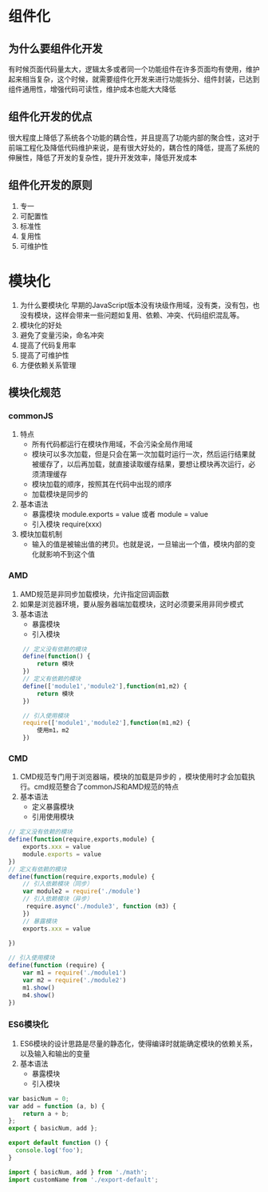 # 组件化
## 为什么要组件化开发
有时候页面代码量太大，逻辑太多或者同一个功能组件在许多页面均有使用，维护起来相当复杂，这个时候，就需要组件化开发来进行功能拆分、组件封装，已达到组件通用性，增强代码可读性，维护成本也能大大降低

## 组件化开发的优点
很大程度上降低了系统各个功能的耦合性，并且提高了功能内部的聚合性，这对于前端工程化及降低代码维护来说，是有很大好处的，耦合性的降低，提高了系统的伸展性，降低了开发的复杂性，提升开发效率，降低开发成本

## 组件化开发的原则
1. 专一
2. 可配置性
3. 标准性
4. 复用性
5. 可维护性

# 模块化
1. 为什么要模块化
早期的JavaScript版本没有块级作用域，没有类，没有包，也没有模块，这样会带来一些问题如复用、依赖、冲突、代码组织混乱等。
2. 模块化的好处
1. 避免了变量污染，命名冲突
2. 提高了代码复用率
3. 提高了可维护性
4. 方便依赖关系管理
## 模块化规范
### commonJS
1. 特点
    - 所有代码都运行在模块作用域，不会污染全局作用域
    - 模块可以多次加载，但是只会在第一次加载时运行一次，然后运行结果就被缓存了，以后再加载，就直接读取缓存结果，要想让模块再次运行，必须清理缓存
    - 模块加载的顺序，按照其在代码中出现的顺序
    - 加载模块是同步的
2. 基本语法
    - 暴露模块 module.exports = value 或者 module = value
    - 引入模块 require(xxx)
3. 模块加载机制
    - 输入的值是被输出值的拷贝。也就是说，一旦输出一个值，模块内部的变化就影响不到这个值

### AMD
1. AMD规范是非同步加载模块，允许指定回调函数
2. 如果是浏览器环境，要从服务器端加载模块，这时必须要采用非同步模式
3. 基本语法
    - 暴露模块
    - 引入模块
```js
    // 定义没有依赖的模块
    define(function() {
        return 模块
    }) 
    // 定义有依赖的模块
    define(['module1','module2'],function(m1,m2) {
        return 模块
    })

    // 引入使用模块
    require(['module1','module2'],function(m1,m2) {
        使用m1，m2
    })
```

### CMD
1. CMD规范专门用于浏览器端，模块的加载是异步的 ，模块使用时才会加载执行。cmd规范整合了commonJS和AMD规范的特点
2. 基本语法
    - 定义暴露模块
    - 引用使用模块
```js
// 定义没有依赖的模块
define(function(require,exports,module) {
    exports.xxx = value
    module.exports = value
})
// 定义有依赖的模块
define(function(require,exports,module) {
    // 引入依赖模块（同步）
    var module2 = require('./module')
    // 引入依赖模块（异步）
     require.async('./module3', function (m3) {
    })
    // 暴露模块
    exports.xxx = value
    
})

// 引入使用模块
define(function (require) {
    var m1 = require('./module1')
    var m2 = require('./module2')
    m1.show()
    m4.show()
})
```

### ES6模块化
1. ES6模块的设计思路是尽量的静态化，使得编译时就能确定模块的依赖关系，以及输入和输出的变量
2. 基本语法
    - 暴露模块
    - 引入模块
```js
var basicNum = 0;
var add = function (a, b) {
    return a + b;
};
export { basicNum, add };

export default function () {
  console.log('foo');
}

import { basicNum, add } from './math';
import customName from './export-default';
```